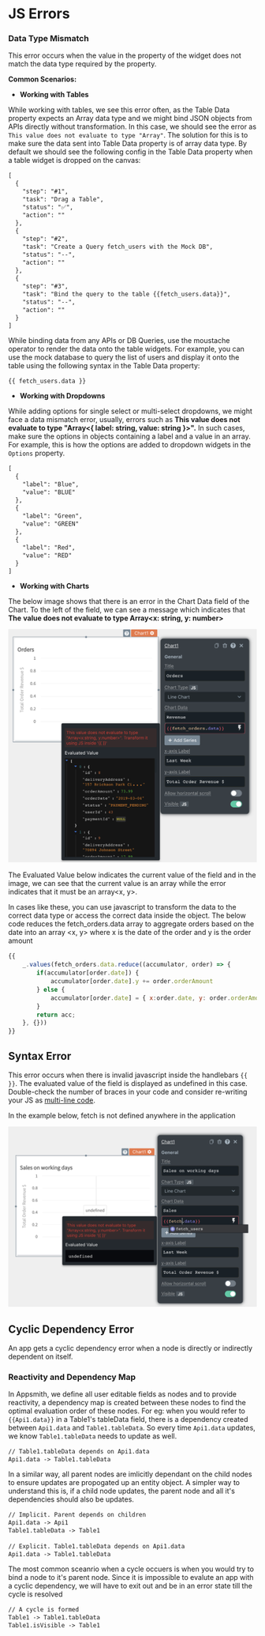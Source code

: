 # JS Errors

### Data Type Mismatch

This error occurs when the value in the property of the widget does not match the data type required by the property.

**Common Scenarios:**  

* **Working with Tables**

While working with tables, we see this error often, as the Table Data property expects an Array data type and we might bind JSON objects from APIs directly without transformation. In this case, we should see the error as `This value does not evaluate to type "Array"`. The solution for this is to make sure the data sent into Table Data property is of array data type. By default we should see the following config in the Table Data property when a table widget is dropped on the canvas:

```text
[
  {
    "step": "#1",
    "task": "Drag a Table",
    "status": "✅",
    "action": ""
  },
  {
    "step": "#2",
    "task": "Create a Query fetch_users with the Mock DB",
    "status": "--",
    "action": ""
  },
  {
    "step": "#3",
    "task": "Bind the query to the table {{fetch_users.data}}",
    "status": "--",
    "action": ""
  }
]
```

While binding data from any APIs or DB Queries, use the moustache operator to render the data onto the table widgets. For example, you can use the mock database to query the list of users and display it onto the table using the following syntax in the Table Data property:

```text
{{ fetch_users.data }}
```

* **Working with Dropdowns**

While adding options for single select or multi-select dropdowns, we might face a data mismatch error, usually, errors such as **This value does not evaluate to type "Array&lt;{ label: string, value: string }&gt;".** In such cases, make sure the options in objects containing a label and a value in an array. For example, this is how the options are added to dropdown widgets in the `Options` property.

```text
[
  {
    "label": "Blue",
    "value": "BLUE"
  },
  {
    "label": "Green",
    "value": "GREEN"
  },
  {
    "label": "Red",
    "value": "RED"
  }
]
```

* **Working with Charts**

The below image shows that there is an error in the Chart Data field of the Chart. To the left of the field, we can see a message which indicates that **The** **value does not evaluate to type Array&lt;x: string, y: number&gt;**

![](../.gitbook/assets/chart-error.png)

The Evaluated Value below indicates the current value of the field and in the image, we can see that the current value is an array while the error indicates that it must be an array&lt;x, y&gt;.

In cases like these, you can use javascript to transform the data to the correct data type or access the correct data inside the object. The below code reduces the fetch\_orders.data array to aggregate orders based on the date into an array &lt;x, y&gt; where x is the date of the order and y is the order amount

```javascript
{{
    _.values(fetch_orders.data.reduce((accumulator, order) => {
        if(accumulator[order.date]) {
            accumulator[order.date].y += order.orderAmount
        } else {
            accumulator[order.date] = { x:order.date, y: order.orderAmount  }; 
        }
        return acc;
    }, {}))
}}
```

## Syntax Error

This error occurs when there is invalid javascript inside the handlebars `{{ }}`. The evaluated value of the field is displayed as undefined in this case. Double-check the number of braces in your code and consider re-writing your JS as [multi-line code](../core-concepts/writing-code/#multi-line-js).

In the example below, fetch is not defined anywhere in the application

![](../.gitbook/assets/syntax-error.png)

## Cyclic Dependency Error

An app gets a cyclic dependency error when a node is directly or indirectly dependent on itself.

### Reactivity and Dependency Map

In Appsmith, we define all user editable fields as nodes and to provide reactivity, a dependency map is created between these nodes to find the optimal evaluation order of these nodes. For eg: when you would refer to `{{Api1.data}}` in a Table1's tableData field, there is a dependency created between `Api1.data` and `Table1.tableData`. So every time `Api1.data` updates, we know `Table1.tableData` needs to update as well.

```text
// Table1.tableData depends on Api1.data
Api1.data -> Table1.tableData
```

In a similar way, all parent nodes are imlicitly dependant on the child nodes to ensure updates are propogated up an entity object. A simpler way to understand this is, if a child node updates, the parent node and all it's dependencies should also be updates.

```text
// Implicit. Parent depends on children
Api1.data -> Api1
Table1.tableData -> Table1

// Explicit. Table1.tableData depends on Api1.data
Api1.data -> Table1.tableData
```

The most common sceanrio when a cycle occuers is when you would try to bind a node to it's parent node. Since it is impossible to evalute an app with a cyclic dependency, we will have to exit out and be in an error state till the cycle is resolved

```text
// A cycle is formed
Table1 -> Table1.tableData
Table1.isVisible -> Table1
```

